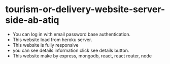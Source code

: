 # tourism-or-delivery-website-server-side-ab-atiq


<ul>
    <li>You can log in with email password base authentication.</li>
    <li>This website load from heroku server.</li>
    <li>This website is fully responsive</li>
    <li>you can see details information click see details button.</li>
    <li>This website make by express, mongodb, react, react router, node</li>
</ul>